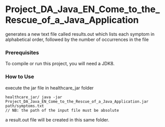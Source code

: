 # Project_DA_Java_EN_Come_to_the_Rescue_of_a_Java_Application

generates a new text file called results.out which lists each symptom in alphabetical order, followed by the number of occurrences in the file

### Prerequisites

To compile or run this project, you will need a JDK8. 

### How to Use 

execute the jar file in healthcare_jar folder 

```
healthcare_jar/ java -jar Project_DA_Java_EN_Come_to_the_Rescue_of_a_Java_Application.jar path/symptoms.txt
// NB: the path of the input file must be absolute

```

a result.out file will be created in this same folder. 
